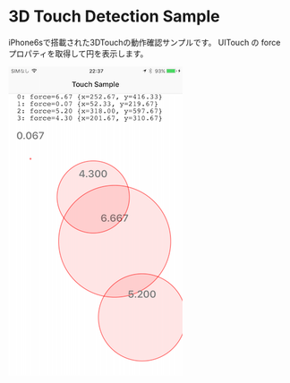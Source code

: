 # 3D Touch Detection Sample

iPhone6sで搭載された3DTouchの動作確認サンプルです。
UITouch の force プロパティを取得して円を表示します。

![screenshot](screenshot_01.png)
